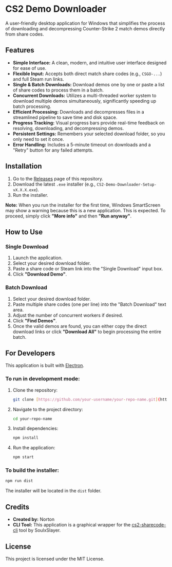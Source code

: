 # CS2 Demo Downloader

A user-friendly desktop application for Windows that simplifies the process of downloading and decompressing Counter-Strike 2 match demos directly from share codes.

## Features

* **Simple Interface:** A clean, modern, and intuitive user interface designed for ease of use.
* **Flexible Input:** Accepts both direct match share codes (e.g., `CSGO-...`) and full Steam run links.
* **Single & Batch Downloads:** Download demos one by one or paste a list of share codes to process them in a batch.
* **Concurrent Downloads:** Utilizes a multi-threaded worker system to download multiple demos simultaneously, significantly speeding up batch processing.
* **Efficient Processing:** Downloads and decompresses files in a streamlined pipeline to save time and disk space.
* **Progress Tracking:** Visual progress bars provide real-time feedback on resolving, downloading, and decompressing demos.
* **Persistent Settings:** Remembers your selected download folder, so you only need to set it once.
* **Error Handling:** Includes a 5-minute timeout on downloads and a "Retry" button for any failed attempts.

## Installation

1.  Go to the [Releases](<!-- Link to your GitHub releases page -->) page of this repository.
2.  Download the latest `.exe` installer (e.g., `CS2-Demo-Downloader-Setup-vX.X.X.exe`).
3.  Run the installer.

**Note:** When you run the installer for the first time, Windows SmartScreen may show a warning because this is a new application. This is expected. To proceed, simply click **"More info"** and then **"Run anyway"**.

## How to Use

### Single Download

1.  Launch the application.
2.  Select your desired download folder.
3.  Paste a share code or Steam link into the "Single Download" input box.
4.  Click **"Download Demo"**.

### Batch Download

1.  Select your desired download folder.
2.  Paste multiple share codes (one per line) into the "Batch Download" text area.
3.  Adjust the number of concurrent workers if desired.
4.  Click **"Find Demos"**.
5.  Once the valid demos are found, you can either copy the direct download links or click **"Download All"** to begin processing the entire batch.

## For Developers

This application is built with [Electron](https://www.electronjs.org/).

### To run in development mode:

1.  Clone the repository:
    ```bash
    git clone [https://github.com/your-username/your-repo-name.git](https://github.com/your-username/your-repo-name.git)
    ```
2.  Navigate to the project directory:
    ```bash
    cd your-repo-name
    ```
3.  Install dependencies:
    ```bash
    npm install
    ```
4.  Run the application:
    ```bash
    npm start
    ```

### To build the installer:

```bash
npm run dist
```

The installer will be located in the `dist` folder.

## Credits

* **Created by:** Norton
* **CLI Tool:** This application is a graphical wrapper for the [cs2-sharecode-cli](https://github.com/SoulxSlayer/cs2-sharecode-cli) tool by SoulxSlayer.

## License

This project is licensed under the MIT License.

